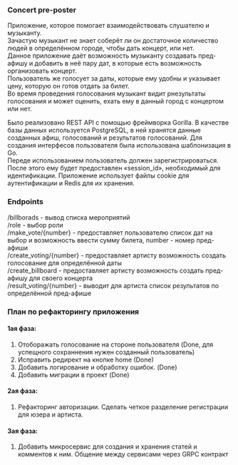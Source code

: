 ### Concert pre-poster

Приложение, которое помогает взаимодействовать слушателю и музыканту.  
Зачастую музыкант не знает соберёт ли он достаточное количество людей в определённом городе, чтобы дать концерт, или нет.  
Данное приложение даёт возможность музыканту создавать пред-афишу и добавить в неё пару дат, в которые есть возможность организовать концерт.  
Пользователь же голосует за даты, которые ему удобны и указывает цену, которую он готов отдать за билет.  
Во время проведения голосования музыкант видит рнезультаты голосования и может оценить, ехать ему в данный город с концертом или нет.

Было реализовано REST API с помощью фреймворка Gorilla. В качестве базы данных используется PostgreSQL, в ней хранятся данные созданных афиш, голосований и результатов голосований. Для создания интерфесов пользователя была использована шаблонизация в Go.  
Переде использованием пользователь должен зарегистрироваться. После этого ему будет предоставлен «session_id», необходимый для идентификации. Приложение использует файлы cookie для аутентификации и Redis для их хранения.

### Endpoints

/billborads - вывод списка мероприятий  
/role - выбор роли  
/make_vote/{number} - предоставляет пользователю список дат на выбор и возможность ввести сумму билета, number - номер пред-афиши  
/create_voting/{number} - предоставляет артисту возможность создать голосование для определённой даты  
/create_billboard - предоставляет артисту возможность создать пред-афишу для своего концерта  
/result_voting/{number} - выводит для артиста список результатов по определённой пред-афише


### План по рефакторингу приложения

#### 1ая фаза:
1) Отоборажать голосование на стороне пользователя (Done, для успещного сохраннения нужен созданный пользователь)
2) Исправить редирект на кнопке home (Done)
3) Добавить логирование и обработку ошибок. (Done)
4) Добавить миграции в проект (Done)

#### 2ая фаза:
1) Рефакторинг авторизации. Сделать четкое разделение регистрации для юзера и артиста.  

#### 3ая фаза:
1) Добавить микросервис для создания и хранения статей и комментов к ним. Общение между сервисами через GRPC контракт
